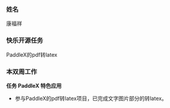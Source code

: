 ### 姓名

康福祥

### 快乐开源任务

PaddleX的pdf转latex

### 本双周工作

**任务  PaddleX 特色应用**

- 参与PaddleX的pdf转latex项目，已完成文字图片部分的转latex。
